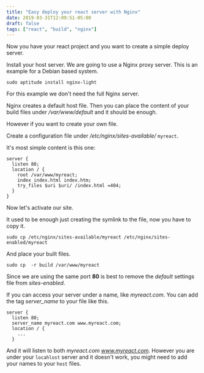 ```yaml
---
title: "Easy deploy your react server with Nginx"
date: 2019-03-31T12:09:51-05:00
draft: false
tags: ["react", "build", "nginx"]
---
```


Now you have your react project and you want to create a simple deploy server.

Install your host server. We are going to use a Nginx proxy server.
This is an example for a Debian based system.

`sudo aptitude install nginx-light`

For this example we don't need the full Nginx server.

Nginx creates a default host file. Then you can place the content of your build
files under _/var/www/default_ and it should be enough.

However if you want to create your own file.

Create a configuration file under _/etc/nginx/sites-available/_ `myreact`.

It's most simple content is this one:

```
server {
  listen 80;
  location / {
    root /var/www/myreact;
    index index.html index.htm;
    try_files $uri $uri/ /index.html =404;
  }
}
```

Now let's activate our site.

It used to be enough just creating the symlink to the file, now you have to copy it.

`sudo cp /etc/nginx/sites-available/myreact /etc/nginx/sites-enabled/myreact`

And place your built files.

`sudo cp  -r build /var/www/myreact`

Since we are using the same port **80** is best to remove the _default_ settings
file from _sites-enabled_.

If you can access your server under a name, like _myreact.com_.
You can add the tag _server_name_ to your file like this.

```
server {
  listen 80;
  server_name myreact.com www.myreact.com;
  location / {
    ...
  }
```

And it will listen to both _myreact.com_ _www.myreact.com_.
However you are under your `locahlost` server and it doesn't work, you might
need to add your names to your `host` files.
